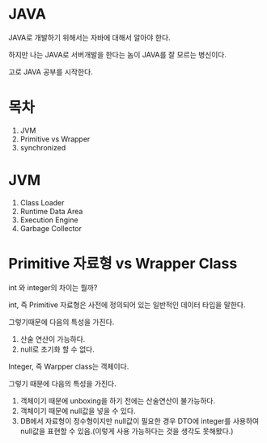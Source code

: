 # JAVA

JAVA로 개발하기 위해서는 자바에 대해서 알아야 한다.



하지만 나는 JAVA로 서버개발을 한다는 놈이 JAVA를 잘 모르는 병신이다.



고로 JAVA 공부를 시작한다.

# 목차

1. JVM
2. Primitive vs Wrapper
3. synchronized

# JVM

1. Class Loader
2. Runtime Data Area
3. Execution Engine
4. Garbage Collector

# Primitive 자료형 vs Wrapper Class

int 와 integer의 차이는 뭘까?



int, 즉 Primitive 자료형은 사전에 정의되어 있는 일반적인 데이터 타입을 말한다.



그렇기때문에 다음의 특성을 가진다.

1. 산술 연산이 가능하다.
2. null로 초기화 할 수 없다.

 

Integer, 즉 Warpper class는 객체이다.



그렇기 때문에 다음의 특성을 가진다.

1. 객체이기 때문에 unboxing을 하기 전에는 산술연산이 불가능하다.
2. 객체이기 때문에 null값을 넣을 수 있다.
3. DB에서 자료형이 정수형이지만 null값이 필요한 경우 DTO에 integer를 사용하여 null값을 표현할 수 있음.(이렇게 사용 가능하다는 것을 생각도 못해봤다.)

